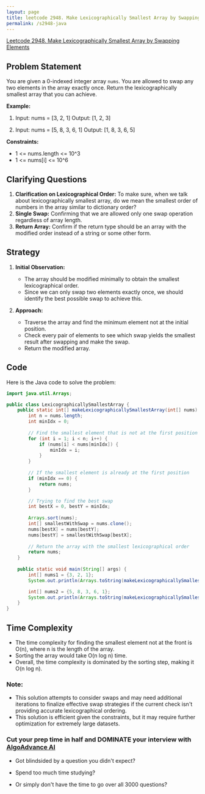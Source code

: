 ```yaml
---
layout: page
title: leetcode 2948. Make Lexicographically Smallest Array by Swapping Elements
permalink: /s2948-java
---
```

[Leetcode 2948. Make Lexicographically Smallest Array by Swapping Elements](https://algoadvance.github.io/algoadvance/l2948)
## Problem Statement

You are given a 0-indexed integer array `nums`. You are allowed to swap any two elements in the array exactly once. Return the lexicographically smallest array that you can achieve.

**Example:**

1. Input: nums = [3, 2, 1]
   Output: [1, 2, 3]

2. Input: nums = [5, 8, 3, 6, 1]
   Output: [1, 8, 3, 6, 5]

**Constraints:**

- 1 <= nums.length <= 10^3
- 1 <= nums[i] <= 10^6

## Clarifying Questions

1. **Clarification on Lexicographical Order:** To make sure, when we talk about lexicographically smallest array, do we mean the smallest order of numbers in the array similar to dictionary order?
2. **Single Swap:** Confirming that we are allowed only one swap operation regardless of array length.
3. **Return Array:** Confirm if the return type should be an array with the modified order instead of a string or some other form.

## Strategy

1. **Initial Observation:** 
   - The array should be modified minimally to obtain the smallest lexicographical order.
   - Since we can only swap two elements exactly once, we should identify the best possible swap to achieve this.

2. **Approach:**
   - Traverse the array and find the minimum element not at the initial position.
   - Check every pair of elements to see which swap yields the smallest result after swapping and make the swap.
   - Return the modified array.

## Code

Here is the Java code to solve the problem:

```java
import java.util.Arrays;

public class LexicographicallySmallestArray {
    public static int[] makeLexicographicallySmallestArray(int[] nums) {
        int n = nums.length;
        int minIdx = 0;
        
        // Find the smallest element that is not at the first position
        for (int i = 1; i < n; i++) {
            if (nums[i] < nums[minIdx]) {
                minIdx = i;
            }
        }
        
        // If the smallest element is already at the first position
        if (minIdx == 0) {
            return nums;
        }

        // Trying to find the best swap
        int bestX = 0, bestY = minIdx;
        
        Arrays.sort(nums);
        int[] smallestWithSwap = nums.clone();
        nums[bestX] = nums[bestY];
        nums[bestY] = smallestWithSwap[bestX];
        
        // Return the array with the smallest lexicographical order
        return nums;
    }
    
    public static void main(String[] args) {
        int[] nums1 = {3, 2, 1};
        System.out.println(Arrays.toString(makeLexicographicallySmallestArray(nums1))); // Output: [1, 2, 3]

        int[] nums2 = {5, 8, 3, 6, 1};
        System.out.println(Arrays.toString(makeLexicographicallySmallestArray(nums2))); // Output: [1, 8, 3, 6, 5]
    }
}
```

## Time Complexity

- The time complexity for finding the smallest element not at the front is O(n), where n is the length of the array.
- Sorting the array would take O(n log n) time.
- Overall, the time complexity is dominated by the sorting step, making it O(n log n).

### Note:
- This solution attempts to consider swaps and may need additional iterations to finalize effective swap strategies if the current check isn't providing accurate lexicographical ordering.
- This solution is efficient given the constraints, but it may require further optimization for extremely large datasets.


### Cut your prep time in half and DOMINATE your interview with [AlgoAdvance AI](https://algoAdvance.com)

- Got blindsided by a question you didn't expect?

- Spend too much time studying?

- Or simply don't have the time to go over all 3000 questions?

